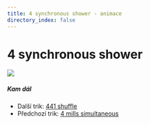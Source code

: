 ```yaml
---
title: 4 synchronous shower - animace
directory_index: false
---
```


# 4 synchronous shower

![](/animace/img/4-synchronous-shower.gif)

##### Kam dál

- Další trik: [441 shuffle](441-shuffle.html "Další trik 441 shuffle")
- Předchozí trik: [4 mills simultaneous](4-mills-simultaneous.html "Předchozí trik 4 mills simultaneous")

